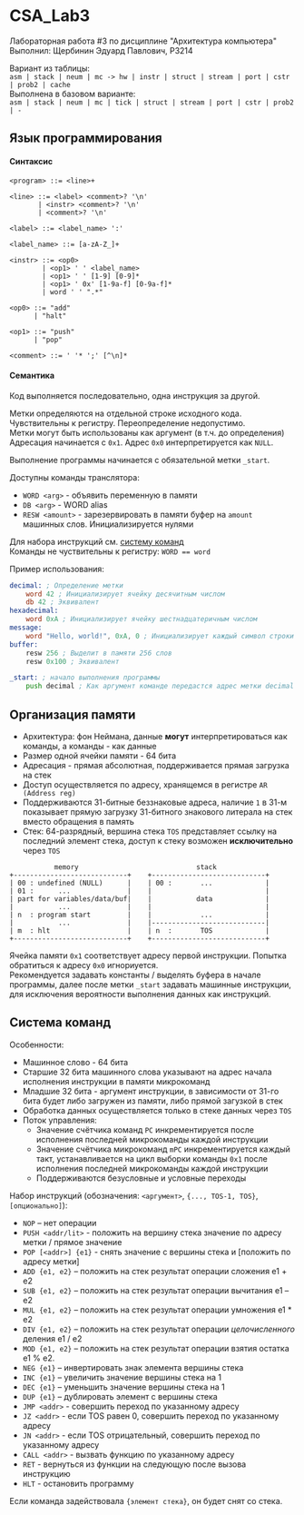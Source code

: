 # CSA_Lab3
Лабораторная работа #3 по дисциплине "Архитектура компьютера"\
Выполнил: Щербинин Эдуард Павлович, P3214

Вариант из таблицы:\
`asm | stack | neum | mc -> hw | instr | struct | stream | port | cstr | prob2 | cache`\
Выполнена в базовом варианте:\
`asm | stack | neum | mc | tick | struct | stream | port | cstr | prob2 | -`

## Язык программирования
#### Синтаксис
```ebnf
<program> ::= <line>+

<line> ::= <label> <comment>? '\n'
       | <instr> <comment>? '\n'
       | <comment>? '\n'

<label> ::= <label_name> ':'

<label_name> ::= [a-zA-Z_]+

<instr> ::= <op0>
        | <op1> ' ' <label_name>
        | <op1> ' ' [1-9] [0-9]*
        | <op1> ' 0x' [1-9a-f] [0-9a-f]*
        | word ' ' ".*"
        
<op0> ::= "add"
      | "halt"

<op1> ::= "push"
      | "pop"
      
<comment> ::= ' '* ';' [^\n]*

```

#### Семантика
Код выполняется последовательно, одна инструкция за другой.

Метки определяются на отдельной строке исходного кода.
Чувствительны к регистру. Переопределение недопустимо.\
Метки могут быть использованы как аргумент (в т.ч. до определения)\
Адресация начинается с `0x1`. Адрес `0x0` интерпретируется как `NULL`.

Выполнение программы начинается с обязательной метки `_start`.

Доступны команды транслятора:
* `WORD <arg>` - объявить переменную в памяти
* `DB <arg>` - WORD alias
* `RESW <amount>` - зарезервировать в памяти буфер на `amount` машинных слов. Инициализируется нулями

Для набора инструкций см. [систему команд](#система-команд)\
Команды не чуствительны к регистру: `WORD == word`

Пример использования:
```asm
decimal: ; Определение метки
    word 42 ; Инициализирует ячейку десячитным числом
    db 42 ; Эквивалент
hexadecimal:
    word 0xA ; Инициализирует ячейку шестнадцатеричным числом
message:
    word "Hello, world!", 0xA, 0 ; Инициализирует каждый символ строки в собственную ячейку по порядку
buffer:
    resw 256 ; Выделит в памяти 256 слов
    resw 0x100 ; Эквивалент

_start: ; начало выполнения программы
    push decimal ; Как аргумент команде передастся адрес метки decimal
```

## Организация памяти
* Архитектура: фон Неймана, данные **могут** интерпретироваться как команды, а команды - как данные
* Размер одной ячейки памяти - 64 бита
* Адресация - прямая абсолютная, поддерживается прямая загрузка на стек
* Доступ осуществляется по адресу, хранящемся в регистре `AR (Address reg)`
* Поддерживаются 31-битные беззнаковые адреса, наличие `1` в 31-м показывает прямую загрузку 31-битного знакового литерала на стек вместо обращения в память
* Стек: 64-разрядный, вершина стека `TOS` представляет ссылку на последний элемент стека, доступ к стеку возможен **исключительно** через `TOS`
```
           memory                             stack
+----------------------------+    +----------------------------+
| 00 : undefined (NULL)      |    | 00 :       ...             |
| 01 :      ...              |    |                            |
| part for variables/data/buf|    |           data             |
|           ...              |    |                            |
| n  : program start         |    |            ...             |
|           ...              |    |----------------------------|
| m  : hlt                   |    | n  :       TOS             |
+----------------------------+    +----------------------------+
```
Ячейка памяти `0x1` соответствует адресу первой инструкции.
Попытка обратиться к адресу `0x0` игнориуется.\
Рекомендуется задавать константы / выделять буфера в начале программы,
далее после метки `_start` задавать машинные инструкции,
для исключения вероятности выполнения данных как инструкций.



## Система команд
Особенности:
* Машинное слово - 64 бита
* Старшие 32 бита машинного слова указывают на адрес начала исполнения инструкции в памяти микрокоманд
* Младшие 32 бита - аргумент инструкции, в зависимости от 31-го бита будет либо загружен из памяти, либо прямой загузкой в стек
* Обработка данных осуществляется только в стеке данных через `TOS`
* Поток управления:
  * Значение счётчика команд `PC` инкрементируется после исполнения последней микрокоманды каждой инструкции
  * Значение счётчика микрокоманд `mPC` инкрементируется каждый такт, устанавливается на цикл выборки команды `0x1` после исполнения последней микрокоманды каждой инструкции
  * Поддерживаются безусловные и условные переходы

Набор инструкций (обозначения: `<аргумент>`, `{..., TOS-1, TOS}`, `[опционально]`):
* `NOP` – нет операции
* `PUSH <addr/lit>` - положить на вершину стека значение по адресу метки / прямое значение
* `POP [<addr>] {e1}` - снять значение с вершины стека и [положить по адресу метки]
* `ADD {e1, e2}` – положить на стек результат операции сложения e1 + e2
* `SUB {e1, e2}` – положить на стек результат операции вычитания e1 – e2
* `MUL {e1, e2}` – положить на стек результат операции умножения e1 * e2
* `DIV {e1, e2}` – положить на стек результат операции _целочисленного_ деления e1 / e2
* `MOD {e1, e2}` – положить на стек результат операции взятия остатка e1 % e2.
* `NEG {e1}` – инвертировать знак элемента вершины стека
* `INC {e1}` – увеличить значение вершины стека на 1
* `DEC {e1}` – уменьшить значение вершины стека на 1
* `DUP {e1}` – дублировать элемент с вершины стека
* `JMP <addr>` - совершить переход по указанному адресу
* `JZ <addr>` - если TOS равен 0, совершить переход по указанному адресу
* `JN <addr>` - если TOS отрицательный, совершить переход по указанному адресу
* `CALL <addr>` - вызвать функцию по указанному адресу
* `RET` - вернуться из функции на следующую после вызова инструкцию
* `HLT` - остановить программу

Если команда задействовала `{элемент стека}`, он будет снят со стека.


